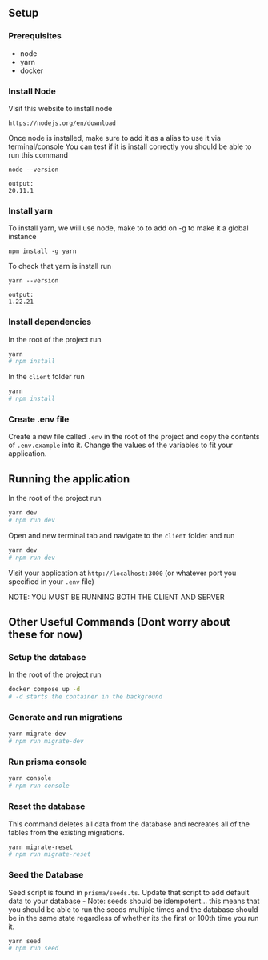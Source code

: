 ## Setup
### Prerequisites
- node
- yarn
- docker

### Install Node ###
Visit this website to install node
```
https://nodejs.org/en/download
```

Once node is installed, make sure to add it as a alias to use it via terminal/console
You can test if it is install correctly you should be able to run this command
```
node --version

output:
20.11.1
```

### Install yarn ###
To install yarn, we will use node, make to to add on -g to make it a global instance
```
npm install -g yarn
```

To check that yarn is install run
```
yarn --version

output: 
1.22.21
```

### Install dependencies
In the root of the project run

```bash
yarn
# npm install
```

In the `client` folder run
```bash
yarn
# npm install
```

### Create .env file
Create a new file called `.env` in the root of the project and copy the contents of `.env.example` into it.
Change the values of the variables to fit your application.



## Running the application
In the root of the project run
```bash
yarn dev
# npm run dev
```

Open and new terminal tab and navigate to the `client` folder and run
```bash
yarn dev
# npm run dev
```

Visit your application at `http://localhost:3000` (or whatever port you specified in your `.env` file)

NOTE: YOU MUST BE RUNNING BOTH THE CLIENT AND SERVER

## Other Useful Commands (Dont worry about these for now)

### Setup the database 
In the root of the project run
```bash
docker compose up -d
# -d starts the container in the background
```

### Generate and run migrations
```bash
yarn migrate-dev
# npm run migrate-dev
```

### Run prisma console
```bash
yarn console
# npm run console
```

### Reset the database
This command deletes all data from the database and recreates all of the tables from the existing migrations.

```bash
yarn migrate-reset
# npm run migrate-reset
```

### Seed the Database
Seed script is found in `prisma/seeds.ts`. Update that script to add default data to your database - Note: seeds should be idempotent... this means that you should be able to run the seeds multiple times and the database should be in the same state regardless of whether its the first or 100th time you run it.

```bash
yarn seed
# npm run seed
```